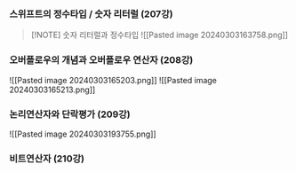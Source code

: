 ### 스위프트의 정수타입 / 숫자 리터럴 (207강)
> [!NOTE] 숫자 리터럴과 정수타입
> ![[Pasted image 20240303163758.png]]
### 오버플로우의 개념과 오버플로우 연산자 (208강)
![[Pasted image 20240303165203.png]]
![[Pasted image 20240303165213.png]]
### 논리연산자와 단락평가 (209강)
![[Pasted image 20240303193755.png]]
### 비트연산자 (210강)
